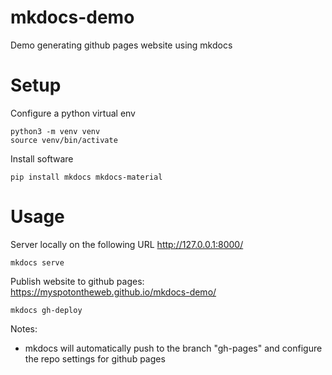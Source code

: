 # mkdocs-demo

Demo generating github pages website using mkdocs

# Setup

Configure a python virtual env

    python3 -m venv venv
    source venv/bin/activate
    
Install software

    pip install mkdocs mkdocs-material
    
    
# Usage

Server locally on the following URL http://127.0.0.1:8000/

    mkdocs serve
    
Publish website to github pages: https://myspotontheweb.github.io/mkdocs-demo/

    mkdocs gh-deploy
    
Notes:

* mkdocs will automatically push to the branch "gh-pages" and configure the repo settings for github pages
